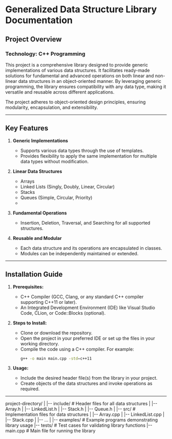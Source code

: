 # Generalized Data Structure Library Documentation

## Project Overview

### Technology: C++ Programming

This project is a comprehensive library designed to provide generic implementations of various data structures. It facilitates ready-made solutions for fundamental and advanced operations on both linear and non-linear data structures in an object-oriented manner. By leveraging generic programming, the library ensures compatibility with any data type, making it versatile and reusable across different applications.

The project adheres to object-oriented design principles, ensuring modularity, encapsulation, and extensibility.

---

## Key Features

1. **Generic Implementations**
   - Supports various data types through the use of templates.
   - Provides flexibility to apply the same implementation for multiple data types without modification.

2. **Linear Data Structures**
   - Arrays
   - Linked Lists (Singly, Doubly, Linear, Circular)
   - Stacks
   - Queues (Simple, Circular, Priority)
   - 
3. **Fundamental Operations**
   - Insertion, Deletion, Traversal, and Searching for all supported structures.

4. **Reusable and Modular**
   - Each data structure and its operations are encapsulated in classes.
   - Modules can be independently maintained or extended.

---

## Installation Guide

1. **Prerequisites:**
   - C++ Compiler (GCC, Clang, or any standard C++ compiler supporting C++11 or later).
   - An Integrated Development Environment (IDE) like Visual Studio Code, CLion, or Code::Blocks (optional).

2. **Steps to Install:**
   - Clone or download the repository.
   - Open the project in your preferred IDE or set up the files in your working directory.
   - Compile the code using a C++ compiler. For example:
     ```bash
     g++ -o main main.cpp -std=c++11
     ```
     
3. **Usage:**
   - Include the desired header file(s) from the library in your project.
   - Create objects of the data structures and invoke operations as required.

---

project-directory/
|
|-- include/              # Header files for all data structures
|   |-- Array.h
|   |-- LinkedList.h
|   |-- Stack.h
|   |-- Queue.h
|
|-- src/                  # Implementation files for data structures
|   |-- Array.cpp
|   |-- LinkedList.cpp
|   |-- Stack.cpp
|   |-- ...
|
|-- examples/             # Example programs demonstrating library usage
|-- tests/                # Test cases for validating library functions
|-- main.cpp              # Main file for running the library
```


